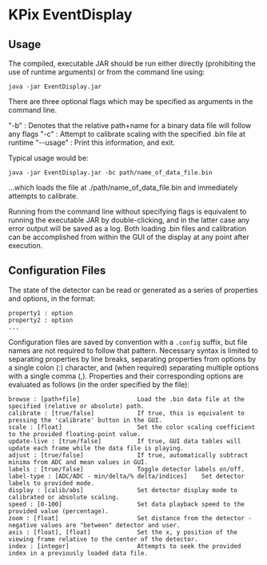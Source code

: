 KPix EventDisplay
=================

Usage
-----

The compiled, executable JAR should be run either directly (prohibiting the use of runtime arguments) or from the command line using:

  `java -jar EventDisplay.jar`
  
There are three optional flags which may be specified as arguments in the command line.

"-b" : Denotes that the relative path+name for a binary data file will follow any flags
"-c" : Attempt to calibrate scaling with the specified .bin file at runtime
"--usage" : Print this information, and exit.

Typical usage would be:
  
  `java -jar EventDisplay.jar -bc path/name_of_data_file.bin`
  
...which loads the file at ./path/name_of_data_file.bin and immediately attempts to calibrate.

Running from the command line without specifying flags is equivalent to running the executable JAR by double-clicking, and in the latter case any error output will be saved as a log.
Both loading .bin files and calibration can be accomplished from within the GUI of the display at any point after execution.

Configuration Files
-------------------

The state of the detector can be read or generated as a series of properties and options, in the format:

    property1 : option
    property2 : option
    ...
    
Configuration files are saved by convention with a `.config` suffix, but file names are not required to follow that pattern.
Necessary syntax is limited to separating properties by line breaks, separating properties from options by a single colon (:) character, and (when required) separating multiple options with a single comma (,).
Properties and their corresponding options are evaluated as follows (in the order specified by the file):

    browse : [path+file]                Load the .bin data file at the specified (relative or absolute) path.
    calibrate : [true/false]            If true, this is equivalent to pressing the 'calibrate' button in the GUI.
    scale : [float]                     Set the color scaling coefficient to the provided floating-point value.
    update-live : [true/false]          If true, GUI data tables will update each frame while the data file is playing.
    adjust : [true/false]               If true, automatically subtract minima from ADC and mean values in GUI.
    labels : [true/false]               Toggle detector labels on/off.
    label-type : [ADC/ADC - min/delta/% delta/indices]    Set detector labels to provided mode.
    display : [calib/abs]               Set detector display mode to calibrated or absolute scaling.
    speed : [0-100]                     Set data playback speed to the provided value (percentage).
    zoom : [float]                      Set distance from the detector - negative values are "between" detector and user.
    axis : [float], [float]             Set the x, y position of the viewing frame relative to the center of the detector.
    index : [integer]                   Attempts to seek the provided index in a previously loaded data file.